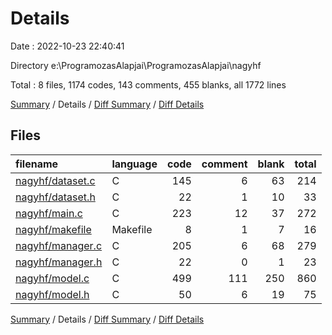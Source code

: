# Details

Date : 2022-10-23 22:40:41

Directory e:\\ProgramozasAlapjai\\ProgramozasAlapjai\\nagyhf

Total : 8 files,  1174 codes, 143 comments, 455 blanks, all 1772 lines

[Summary](results.md) / Details / [Diff Summary](diff.md) / [Diff Details](diff-details.md)

## Files
| filename | language | code | comment | blank | total |
| :--- | :--- | ---: | ---: | ---: | ---: |
| [nagyhf/dataset.c](/nagyhf/dataset.c) | C | 145 | 6 | 63 | 214 |
| [nagyhf/dataset.h](/nagyhf/dataset.h) | C | 22 | 1 | 10 | 33 |
| [nagyhf/main.c](/nagyhf/main.c) | C | 223 | 12 | 37 | 272 |
| [nagyhf/makefile](/nagyhf/makefile) | Makefile | 8 | 1 | 7 | 16 |
| [nagyhf/manager.c](/nagyhf/manager.c) | C | 205 | 6 | 68 | 279 |
| [nagyhf/manager.h](/nagyhf/manager.h) | C | 22 | 0 | 1 | 23 |
| [nagyhf/model.c](/nagyhf/model.c) | C | 499 | 111 | 250 | 860 |
| [nagyhf/model.h](/nagyhf/model.h) | C | 50 | 6 | 19 | 75 |

[Summary](results.md) / Details / [Diff Summary](diff.md) / [Diff Details](diff-details.md)